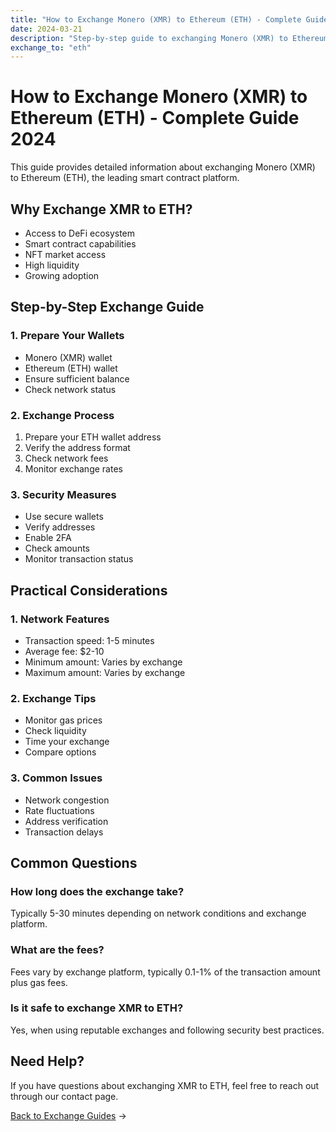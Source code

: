 ```yaml
---
title: "How to Exchange Monero (XMR) to Ethereum (ETH) - Complete Guide 2024"
date: 2024-03-21
description: "Step-by-step guide to exchanging Monero (XMR) to Ethereum (ETH). Learn about exchange methods, security measures, and best practices."
exchange_to: "eth"
---
```


# How to Exchange Monero (XMR) to Ethereum (ETH) - Complete Guide 2024

This guide provides detailed information about exchanging Monero (XMR) to Ethereum (ETH), the leading smart contract platform.

## Why Exchange XMR to ETH?

-   Access to DeFi ecosystem
-   Smart contract capabilities
-   NFT market access
-   High liquidity
-   Growing adoption

## Step-by-Step Exchange Guide

### 1. Prepare Your Wallets

-   Monero (XMR) wallet
-   Ethereum (ETH) wallet
-   Ensure sufficient balance
-   Check network status

### 2. Exchange Process

1. Prepare your ETH wallet address
2. Verify the address format
3. Check network fees
4. Monitor exchange rates

### 3. Security Measures

-   Use secure wallets
-   Verify addresses
-   Enable 2FA
-   Check amounts
-   Monitor transaction status

## Practical Considerations

### 1. Network Features

-   Transaction speed: 1-5 minutes
-   Average fee: $2-10
-   Minimum amount: Varies by exchange
-   Maximum amount: Varies by exchange

### 2. Exchange Tips

-   Monitor gas prices
-   Check liquidity
-   Time your exchange
-   Compare options

### 3. Common Issues

-   Network congestion
-   Rate fluctuations
-   Address verification
-   Transaction delays

## Common Questions

### How long does the exchange take?

Typically 5-30 minutes depending on network conditions and exchange platform.

### What are the fees?

Fees vary by exchange platform, typically 0.1-1% of the transaction amount plus gas fees.

### Is it safe to exchange XMR to ETH?

Yes, when using reputable exchanges and following security best practices.

## Need Help?

If you have questions about exchanging XMR to ETH, feel free to reach out through our contact page.

[Back to Exchange Guides](/exchanges/) →
